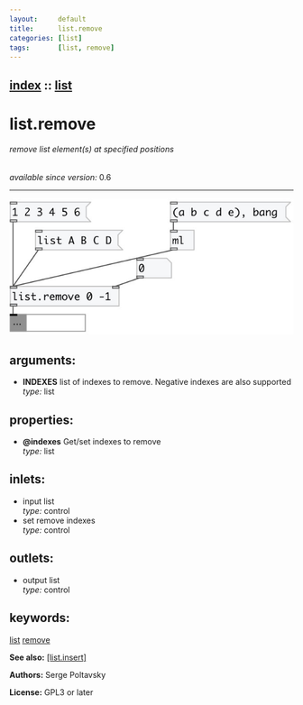 ```yaml
---
layout:     default
title:      list.remove
categories: [list]
tags:       [list, remove]
---
```

[index](index.html) :: [list](category_list.html)
---

# list.remove

###### remove list element(s) at specified positions

*available since version:* 0.6

---




[![example](../examples/img/list.remove.jpg)](../examples/pd/list.remove.pd)



## arguments:

* **INDEXES**
list of indexes to remove. Negative indexes are also supported<br>
_type:_ list<br>





## properties:

* **@indexes** 
Get/set indexes to remove<br>
_type:_ list<br>



## inlets:

* input list<br>
_type:_ control
* set remove indexes<br>
_type:_ control



## outlets:

* output list<br>
_type:_ control



## keywords:

[list](keywords/list.html)
[remove](keywords/remove.html)



**See also:**
[\[list.insert\]](list.insert.html)




**Authors:** Serge Poltavsky




**License:** GPL3 or later





